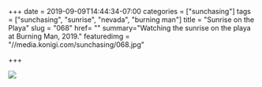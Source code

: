+++
date = 2019-09-09T14:44:34-07:00
categories = ["sunchasing"]
tags = ["sunchasing", "sunrise", "nevada", "burning man"]
title = "Sunrise on the Playa"
slug = "068"
href= ""
summary="Watching the sunrise on the playa at Burning Man, 2019."
featuredimg = "//media.konigi.com/sunchasing/068.jpg"

+++

<img src="//media.konigi.com/sunchasing/068.jpg" />
